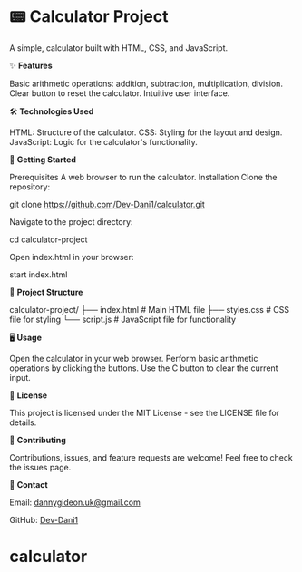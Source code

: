 # 📟 Calculator Project

A simple, calculator built with HTML, CSS, and JavaScript.

✨ **Features**

   Basic arithmetic operations: addition, subtraction, multiplication, division.
   Clear button to reset the calculator.
   Intuitive user interface.


🛠️ **Technologies Used**

   HTML: Structure of the calculator.
   CSS: Styling for the layout and design.
   JavaScript: Logic for the calculator's functionality.


🚀 **Getting Started**

  Prerequisites
   A web browser to run the calculator.
   Installation
   Clone the repository:

 git clone https://github.com/Dev-Dani1/calculator.git
 
 Navigate to the project directory:
 
  cd calculator-project
 
 Open index.html in your browser:
 
  start index.html


📂 **Project Structure**

  calculator-project/
   ├── index.html        # Main HTML file
   ├── styles.css        # CSS file for styling
   └── script.js         # JavaScript file for functionality


🖥️ **Usage**

  Open the calculator in your web browser.
  Perform basic arithmetic operations by clicking the buttons.
  Use the C button to clear the current input.


📝 **License**

  This project is licensed under the MIT License - see the LICENSE file for details.


🤝 **Contributing**

  Contributions, issues, and feature requests are welcome! Feel free to check the issues page.


📧 **Contact**

  Email: dannygideon.uk@gmail.com

  GitHub: [Dev-Dani1](https://github.com/Dev-Dani1)


# calculator

